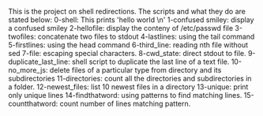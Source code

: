 This is the project on shell redirections. The scripts and what they do are stated below:
0-shell: This prints 'hello world \n'
1-confused smiley: display a confused smiley
2-hellofile: display the conteny of /etc/passwd file
3-twofiles: concatenate two files to stdout
4-lastlines: using the tail command
5-firstlines: using the head command
6-third_line: reading nth file without sed
7-file: escaping special characters.
8-cwd_state: direct stdout to file.
9-duplicate_last_line: shell script to duplicate the last line of a text file.
10-no_more_js: delete files of a particular type from directory and its subdirectories
11-directories: count all the directories and  subdirectories in a folder.
12-newest_files: list 10 newest files in a directory
13-unique: print only unique lines
14-findthatword: using patterns to find matching lines.
15-countthatword: count number of lines matching pattern.